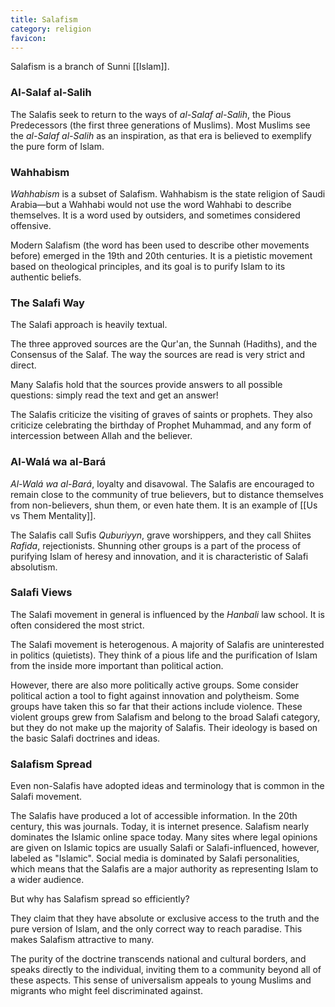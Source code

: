 ```yaml
---
title: Salafism
category: religion
favicon: 
---
```


Salafism is a branch of Sunni [[Islam]].

### Al-Salaf al-Salih

The Salafis seek to return to the ways of *al-Salaf al-Salih*, the Pious Predecessors (the first three generations of Muslims). Most Muslims see the *al-Salaf al-Salih* as an inspiration, as that era is believed to exemplify the pure form of Islam.

### Wahhabism

*Wahhabism* is a subset of Salafism. Wahhabism is the state religion of Saudi Arabia—but a Wahhabi would not use the word Wahhabi to describe themselves. It is a word used by outsiders, and sometimes considered offensive.

Modern Salafism (the word has been used to describe other movements before) emerged in the 19th and 20th centuries. It is a pietistic movement based on theological principles, and its goal is to purify Islam to its authentic beliefs.

### The Salafi Way

The Salafi approach is heavily textual.

The three approved sources are the Qur'an, the Sunnah (Hadiths), and the Consensus of the Salaf. The way the sources are read is very strict and direct.

Many Salafis hold that the sources provide answers to all possible questions: simply read the text and get an answer!

The Salafis criticize the visiting of graves of saints or prophets. They also criticize celebrating the birthday of Prophet Muhammad, and any form of intercession between Allah and the believer.

### Al-Walá wa al-Bará

*Al-Walá wa al-Bará*, loyalty and disavowal. The Salafis are encouraged to remain close to the community of true believers, but to distance themselves from non-believers, shun them, or even hate them. It is an example of [[Us vs Them Mentality]].

The Salafis call Sufis *Quburiyyn*, grave worshippers, and they call Shiites *Rafida*, rejectionists. Shunning other groups is a part of the process of purifying Islam of heresy and innovation, and it is characteristic of Salafi absolutism.

### Salafi Views

The Salafi movement in general is influenced by the *Hanbali* law school. It is often considered the most strict.

The Salafi movement is heterogenous. A majority of Salafis are uninterested in politics (quietists). They think of a pious life and the purification of Islam from the inside more important than political action.

However, there are also more politically active groups. Some consider political action a tool to fight against innovation and polytheism. Some groups have taken this so far that their actions include violence. These violent groups grew from Salafism and belong to the broad Salafi category, but they do not make up the majority of Salafis. Their ideology is based on the basic Salafi doctrines and ideas.

### Salafism Spread

Even non-Salafis have adopted ideas and terminology that is common in the Salafi movement.

The Salafis have produced a lot of accessible information. In the 20th century, this was journals. Today, it is internet presence. Salafism nearly dominates the Islamic online space today. Many sites where legal opinions are given on Islamic topics are usually Salafi or Salafi-influenced, however, labeled as "Islamic". Social media is dominated by Salafi personalities, which means that the Salafis are a major authority as representing Islam to a wider audience.

But why has Salafism spread so efficiently?

They claim that they have absolute or exclusive access to the truth and the pure version of Islam, and the only correct way to reach paradise. This makes Salafism attractive to many.

The purity of the doctrine transcends national and cultural borders, and speaks directly to the individual, inviting them to a community beyond all of these aspects.  This sense of universalism appeals to young Muslims and migrants who might feel discriminated against.